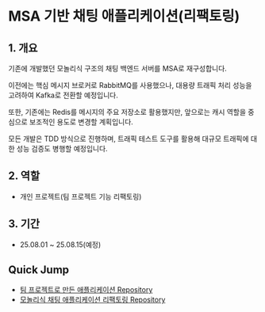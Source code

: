 # MSA 기반 채팅 애플리케이션(리팩토링)

## 1. 개요
기존에 개발했던 모놀리식 구조의 채팅 백엔드 서버를 MSA로 재구성합니다.

이전에는 핵심 메시지 브로커로 RabbitMQ를 사용했으나, 대용량 트래픽 처리 성능을 고려하여 Kafka로 전환할 예정입니다. 

또한, 기존에는 Redis를 메시지의 주요 저장소로 활용했지만, 앞으로는 캐시 역할을 중심으로 보조적인 용도로 변경할 계획입니다.

모든 개발은 TDD 방식으로 진행하며, 트래픽 테스트 도구를 활용해 대규모 트래픽에 대한 성능 검증도 병행할 예정입니다.

## 2. 역할
- 개인 프로젝트(팀 프로젝트 기능 리팩토링)

## 3. 기간
- 25.08.01 ~ 25.08.15(예정)

## Quick Jump
- [팀 프로젝트로 만든 애플리케이션 Repository](https://github.com/nicehcy2/yeongkkuel-server)
- [모놀리식 채팅 애플리케이션 리팩토링 Repository](https://github.com/nicehcy2/Login-Websocket-STOPM)